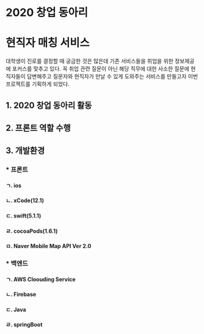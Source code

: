 # 2020 창업 동아리
# 현직자 매칭 서비스
대학생이 진로를 결정할 때 궁금한 것은 많은데 기존 서비스들을 취업을 위한 정보제공에 포커스를 맞추고 있다. 꼭 취업 관련 질문이 아닌
해당 직무에 대한 사소한 질문에 현직자들이 답변해주고 질문자와 현직자가 만날 수 있게 도와주는 서비스를 만들고자 이번 프로젝트를 기획하게 되었다.

## 1. 2020 창업 동아리 활동
## 2. 프론트 역할 수행
## 3. 개발환경
### * 프론트
#### ㄱ. ios
#### ㄴ. xCode(12.1)
#### ㄷ. swift(5.1.1)
#### ㄹ. cocoaPods(1.6.1)
#### ㅁ. Naver Mobile Map API Ver 2.0
### * 백엔드
#### ㄱ. AWS Cloouding Service
#### ㄴ. Firebase
#### ㄷ. Java
#### ㄹ. springBoot
